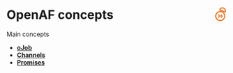 # OpenAF concepts<a href="/"><img align="right" src="/images/openaf_small.png"></a>

Main concepts

* __[oJob](/concepts/oJob.md)__
* __[Channels](/concepts/OpenAF-Channels.md)__
* __[Promises](/concepts/OpenAF-oPromise.md)__